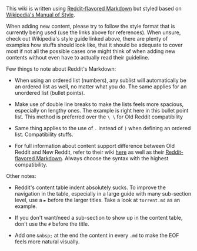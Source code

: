This wiki is written using [Reddit-flavored Markdown](https://www.reddit.com/wiki/markdown) but styled based on [Wikipedia's Manual of Style](https://en.wikipedia.org/wiki/Wikipedia:Manual_of_Style#National_varieties_of_English).

When adding new content, please try to follow the style format that is currently being used (use the links above for references). When unsure, check out Wikipedia's style guide linked above, there are plenty of examples how stuffs should look like, that it should be adequate to cover most if not all the possible cases one might think of when adding new contents without even have to actually read their guideline.

Few things to note about Reddit's Markdown:

- When using an ordered list (numbers), any sublist will automatically be an ordered list as well, no matter what you do. The same applies for an unordered list (bullet points).


- Make use of double line breaks to make the lists feels more spacious, especially on lengthy ones. The example is right here in this bullet point list. This method is preferred over the `\ \` for Old Reddit compatibility 


- Same thing applies to the use of `.` instead of `)` when defining an ordered list. Compatibility stuffs.


- For full information about content support difference between Old Reddit and New Reddit, refer to their wiki [here](https://www.reddit.com/wiki/markdown#wiki_differences_in_content_support_between_old_reddit_and_new_reddit) as well as their [Reddit-flavored Markdown](https://www.reddit.com/wiki/markdown). Always choose the syntax with the highest compatibility.


Other notes:

- Reddit's content table indent absolutely sucks. To improve the navigation in the table, especially in a large guide with many sub-section level, use a `►` before the larger titles. Take a look at `torrent.md` as an example.


- If you don't want/need a sub-section to show up in the content table, don't use the `#` before the title.


- Add one `&nbsp;` at the end the content in every `.md` to make the EOF feels more natural visually.

&nbsp;
